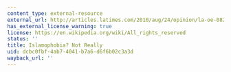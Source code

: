 ```yaml
---
content_type: external-resource
external_url: http://articles.latimes.com/2010/aug/24/opinion/la-oe-0824-goldberg-islamophobia-20100824
has_external_license_warning: true
license: https://en.wikipedia.org/wiki/All_rights_reserved
status: ''
title: Islamophobia? Not Really
uid: dcbc0fbf-4ab7-4041-b7a6-d6f6b02c3a3d
wayback_url: ''
---
```

